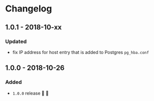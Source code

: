 # Changelog

## 1.0.1 - 2018-10-xx

### Updated
- fix IP address for host entry that is added to Postgres `pg_hba.conf`


## 1.0.0 - 2018-10-26

### Added
- `1.0.0` release 🚀 🎉
